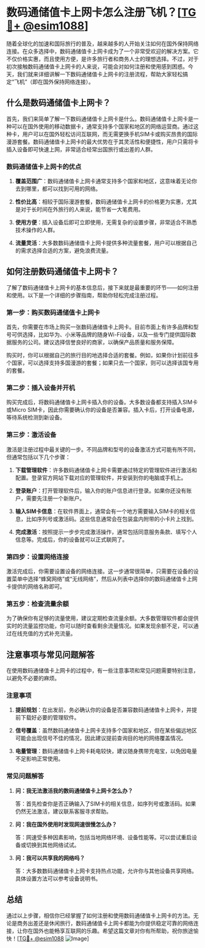 # 数码通储值卡上网卡怎么注册飞机？[[TG💪+ @esim1088](https://t.me/s/esim1088)]

随着全球化的加速和国际旅行的普及，越来越多的人开始关注如何在国外保持网络连接。在众多选择中，数码通储值卡上网卡成为了一个非常受欢迎的解决方案。它不仅价格实惠，而且使用方便，是许多旅行者和商务人士的理想选择。不过，对于初次接触数码通储值卡上网卡的人来说，可能会对如何注册和使用感到困惑。今天，我们就来详细讲解一下数码通储值卡上网卡的注册流程，帮助大家轻松搞定“飞机”（即在国外保持网络连接）。

## 什么是数码通储值卡上网卡？

首先，我们来简单了解一下数码通储值卡上网卡是什么。数码通储值卡上网卡是一种可以在国外使用的移动数据卡，通常支持多个国家和地区的网络运营商。通过这种卡，用户可以在国外轻松访问互联网，而无需更换手机SIM卡或购买昂贵的国际漫游套餐。数码通储值卡上网卡的最大优势在于其灵活性和便捷性，用户只需将卡插入设备即可快速上网，非常适合经常出国旅行或出差的人群。

### 数码通储值卡上网卡的优点

1. **覆盖范围广**：数码通储值卡上网卡通常支持多个国家和地区，这意味着无论你去到哪里，都可以找到可用的网络。
   
2. **性价比高**：相较于国际漫游套餐，数码通储值卡上网卡的价格更为实惠，尤其是对于长时间在外旅行的人来说，能节省一大笔费用。

3. **使用方便**：插入设备后即可立即使用，无需复杂的设置步骤，非常适合不熟悉技术操作的人群。

4. **流量灵活**：大多数数码通储值卡上网卡提供多种流量套餐，用户可以根据自己的需求选择合适的方案，避免浪费流量。

## 如何注册数码通储值卡上网卡？

了解了数码通储值卡上网卡的基本信息后，接下来就是最重要的环节——如何注册和使用。以下是一个详细的步骤指南，帮助你轻松完成注册过程。

### 第一步：购买数码通储值卡上网卡

首先，你需要在市场上购买一张数码通储值卡上网卡。目前市面上有许多品牌和型号可供选择，比如华为、小米等品牌的随身Wi-Fi设备，以及一些专门提供国际数据服务的公司。建议选择信誉良好的商家，以确保产品质量和服务保障。

购买时，你可以根据自己的旅行目的地选择合适的套餐。例如，如果你计划前往多个国家，可以选择支持多国漫游的套餐；如果只去一个国家，则可以选择该国专用的套餐。

### 第二步：插入设备并开机

购买完成后，将数码通储值卡上网卡插入你的设备。大多数设备都支持插入SIM卡或Micro SIM卡，因此你需要确认你的设备是否兼容。插入卡后，打开设备电源，等待系统检测到新设备。

### 第三步：激活设备

激活是注册过程中最关键的一步。不同品牌和型号的设备激活方式可能有所不同，但通常包括以下几个步骤：

1. **下载管理软件**：许多数码通储值卡上网卡需要通过特定的管理软件进行激活和配置。登录官方网站下载对应的管理软件，并安装到你的电脑或手机上。

2. **登录账户**：打开管理软件后，输入你的账户信息进行登录。如果你还没有账户，需要先注册一个新账户。

3. **输入SIM卡信息**：在软件界面上，通常会有一个地方需要输入SIM卡的相关信息，比如序列号或激活码。这些信息通常会在包装盒内附带的小卡片上找到。

4. **完成激活**：按照提示一步步完成激活操作，通常包括同意服务条款、填写个人信息等。完成后，你的设备就可以正式联网了。

### 第四步：设置网络连接

激活完成后，你需要设置设备的网络连接。这一步通常很简单，只需要在设备的设置菜单中选择“蜂窝网络”或“无线网络”，然后从列表中选择你的数码通储值卡上网卡提供的网络名称即可。

### 第五步：检查流量余额

为了确保你有足够的流量使用，建议定期检查流量余额。大多数管理软件都会提供实时的流量监控功能，你可以随时查看剩余流量情况。如果发现余额不足，可以通过在线充值的方式补充流量。

## 注意事项与常见问题解答

在使用数码通储值卡上网卡的过程中，有一些注意事项和常见问题需要特别注意，以避免不必要的麻烦。

### 注意事项

1. **提前规划**：在出发前，务必确认你的设备是否兼容数码通储值卡上网卡，并提前下载好必要的管理软件。

2. **信号覆盖**：虽然数码通储值卡上网卡支持多个国家和地区，但在某些偏远地区可能会出现信号不佳的情况，因此建议提前查询目的地的网络覆盖情况。

3. **电量管理**：数码通储值卡上网卡耗电较快，建议随身携带充电宝，以免因电量不足影响正常使用。

### 常见问题解答

1. **问：我无法激活我的数码通储值卡上网卡怎么办？**

   答：首先检查你是否正确输入了SIM卡的相关信息，如序列号或激活码。如果仍然无法激活，建议联系客服寻求帮助。

2. **问：我在国外使用时发现网速很慢怎么办？**

   答：网速受多种因素影响，包括当地网络环境、设备性能等。可以尝试重启设备或切换到其他网络试试。

3. **问：我可以共享我的网络吗？**

   答：大多数数码通储值卡上网卡支持热点功能，允许你与其他设备共享网络。具体设置方法可以参考设备说明书。

## 总结

通过以上步骤，相信你已经掌握了如何注册和使用数码通储值卡上网卡的方法。无论是商务出差还是休闲旅行，数码通储值卡上网卡都能为你提供稳定可靠的网络连接，让你在国外也能畅享互联网的乐趣。希望这篇文章对你有所帮助，祝你旅途愉快！[[TG💪+ @esim1088](https://t.me/s/esim1088) ![Image](https://i.postimg.cc/4NQfJmqS/Snipaste-2025-05-13-00-14-12.png)]